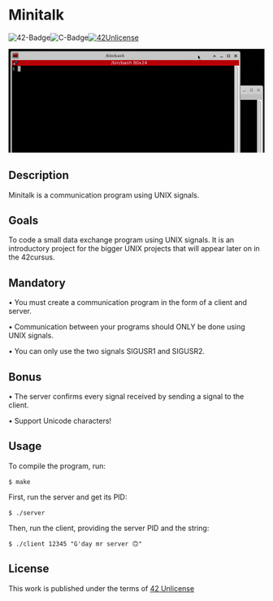 # Minitalk

![42-Badge](https://img.shields.io/badge/%C3%89cole-42SP-blue)![C-Badge](https://img.shields.io/badge/Language-C-lightgrey)[![42Unlicense](https://img.shields.io/badge/License-42Unlicense-yellowgreen)](https://github.com/gcamerli/42unlicense)

<img src="https://github.com/dpiza/resources/blob/master/imgs/Miniknock.gif?raw=true"/>


## Description

Minitalk is a communication program using UNIX signals.

## Goals

To code a small data exchange program using UNIX signals. It is an introductory project for the bigger UNIX projects that will appear later on in the 42cursus.


## Mandatory

• You must create a communication program in the form of a client and server.

• Communication between your programs should ONLY be done using UNIX signals.

• You can only use the two signals SIGUSR1 and SIGUSR2.


## Bonus

• The server confirms every signal received by sending a signal to the client.

• Support Unicode characters!


## Usage

To compile the program, run:

```
$ make
```

First, run the server and get its PID:
```
$ ./server
```
Then, run the client, providing the server PID and the string:
```
$ ./client 12345 "G'day mr server 🙃"
```

## License

This work is published under the terms of [42 Unlicense](https://github.com/gcamerli/42unlicense)